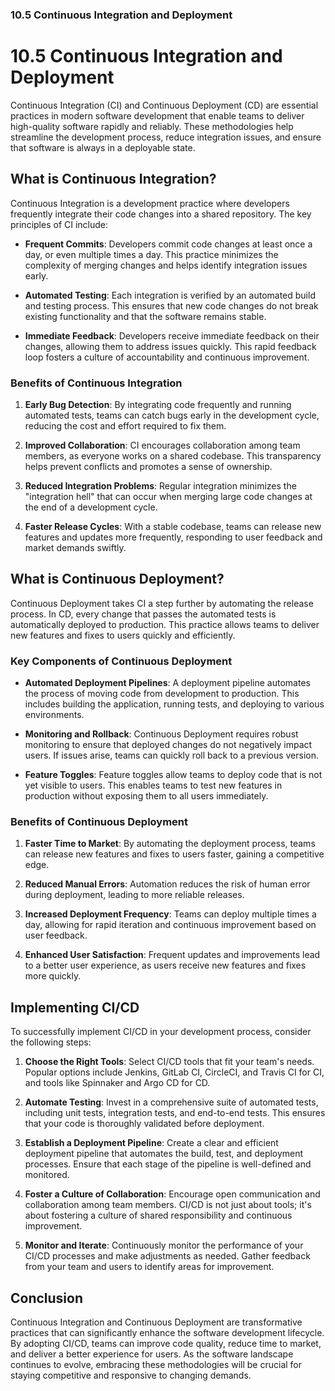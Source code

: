 ### 10.5 Continuous Integration and Deployment

# 10.5 Continuous Integration and Deployment

Continuous Integration (CI) and Continuous Deployment (CD) are essential practices in modern software development that enable teams to deliver high-quality software rapidly and reliably. These methodologies help streamline the development process, reduce integration issues, and ensure that software is always in a deployable state.

## What is Continuous Integration?

Continuous Integration is a development practice where developers frequently integrate their code changes into a shared repository. The key principles of CI include:

- **Frequent Commits**: Developers commit code changes at least once a day, or even multiple times a day. This practice minimizes the complexity of merging changes and helps identify integration issues early.

- **Automated Testing**: Each integration is verified by an automated build and testing process. This ensures that new code changes do not break existing functionality and that the software remains stable.

- **Immediate Feedback**: Developers receive immediate feedback on their changes, allowing them to address issues quickly. This rapid feedback loop fosters a culture of accountability and continuous improvement.

### Benefits of Continuous Integration

1. **Early Bug Detection**: By integrating code frequently and running automated tests, teams can catch bugs early in the development cycle, reducing the cost and effort required to fix them.

2. **Improved Collaboration**: CI encourages collaboration among team members, as everyone works on a shared codebase. This transparency helps prevent conflicts and promotes a sense of ownership.

3. **Reduced Integration Problems**: Regular integration minimizes the "integration hell" that can occur when merging large code changes at the end of a development cycle.

4. **Faster Release Cycles**: With a stable codebase, teams can release new features and updates more frequently, responding to user feedback and market demands swiftly.

## What is Continuous Deployment?

Continuous Deployment takes CI a step further by automating the release process. In CD, every change that passes the automated tests is automatically deployed to production. This practice allows teams to deliver new features and fixes to users quickly and efficiently.

### Key Components of Continuous Deployment

- **Automated Deployment Pipelines**: A deployment pipeline automates the process of moving code from development to production. This includes building the application, running tests, and deploying to various environments.

- **Monitoring and Rollback**: Continuous Deployment requires robust monitoring to ensure that deployed changes do not negatively impact users. If issues arise, teams can quickly roll back to a previous version.

- **Feature Toggles**: Feature toggles allow teams to deploy code that is not yet visible to users. This enables teams to test new features in production without exposing them to all users immediately.

### Benefits of Continuous Deployment

1. **Faster Time to Market**: By automating the deployment process, teams can release new features and fixes to users faster, gaining a competitive edge.

2. **Reduced Manual Errors**: Automation reduces the risk of human error during deployment, leading to more reliable releases.

3. **Increased Deployment Frequency**: Teams can deploy multiple times a day, allowing for rapid iteration and continuous improvement based on user feedback.

4. **Enhanced User Satisfaction**: Frequent updates and improvements lead to a better user experience, as users receive new features and fixes more quickly.

## Implementing CI/CD

To successfully implement CI/CD in your development process, consider the following steps:

1. **Choose the Right Tools**: Select CI/CD tools that fit your team's needs. Popular options include Jenkins, GitLab CI, CircleCI, and Travis CI for CI, and tools like Spinnaker and Argo CD for CD.

2. **Automate Testing**: Invest in a comprehensive suite of automated tests, including unit tests, integration tests, and end-to-end tests. This ensures that your code is thoroughly validated before deployment.

3. **Establish a Deployment Pipeline**: Create a clear and efficient deployment pipeline that automates the build, test, and deployment processes. Ensure that each stage of the pipeline is well-defined and monitored.

4. **Foster a Culture of Collaboration**: Encourage open communication and collaboration among team members. CI/CD is not just about tools; it's about fostering a culture of shared responsibility and continuous improvement.

5. **Monitor and Iterate**: Continuously monitor the performance of your CI/CD processes and make adjustments as needed. Gather feedback from your team and users to identify areas for improvement.

## Conclusion

Continuous Integration and Continuous Deployment are transformative practices that can significantly enhance the software development lifecycle. By adopting CI/CD, teams can improve code quality, reduce time to market, and deliver a better experience for users. As the software landscape continues to evolve, embracing these methodologies will be crucial for staying competitive and responsive to changing demands.